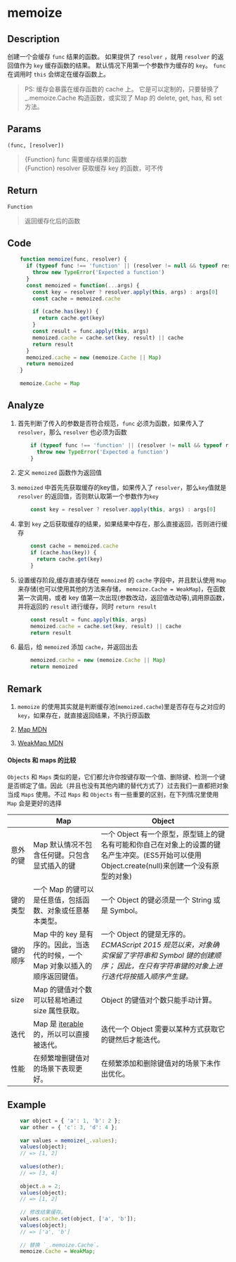 # memoize

## Description 
创建一个会缓存 `func` 结果的函数。 如果提供了 `resolver` ，就用 `resolver` 的返回值作为 `key` 缓存函数的结果。 默认情况下用第一个参数作为缓存的 `key`。 `func` 在调用时 `this` 会绑定在缓存函数上。

> PS: 缓存会暴露在缓存函数的 cache 上。 它是可以定制的，只要替换了 _.memoize.Cache 构造函数，或实现了 Map 的 delete, get, has, 和 set 方法。
> 

## Params
`(func, [resolver])`
> {Function} func 需要缓存结果的函数
> <br/>
> {Function} resolver 获取缓存 key 的函数，可不传
> 

## Return
`Function`
> 返回缓存化后的函数
> 

## Code
```js
    function memoize(func, resolver) {
      if (typeof func !== 'function' || (resolver != null && typeof resolver !== 'function')) {
        throw new TypeError('Expected a function')
      }
      const memoized = function(...args) {
        const key = resolver ? resolver.apply(this, args) : args[0]
        const cache = memoized.cache
    
        if (cache.has(key)) {
          return cache.get(key)
        }
        const result = func.apply(this, args)
        memoized.cache = cache.set(key, result) || cache
        return result
      }
      memoized.cache = new (memoize.Cache || Map)
      return memoized
    }
    
    memoize.Cache = Map
```

## Analyze

1. 首先判断了传入的参数是否符合规范，`func` 必须为函数，如果传入了 `resolver`，那么 `resolver` 也必须为函数

    ```js
        if (typeof func !== 'function' || (resolver != null && typeof resolver !== 'function')) {
          throw new TypeError('Expected a function')
        }
    ```

2. 定义 `memoized` 函数作为返回值

3. `memoized` 中首先先获取缓存的key值，如果传入了 `resolver`，那么`key`值就是 `resolver` 的返回值，否则默认取第一个参数作为`key`

    ```js
        const key = resolver ? resolver.apply(this, args) : args[0]
    ```
4. 拿到 `key` 之后获取缓存的结果，如果结果中存在，那么直接返回，否则进行缓存

    ```js
        const cache = memoized.cache
        if (cache.has(key)) {
          return cache.get(key)
        }
    ```
    
5. 设置缓存阶段,缓存直接存储在 `memoized` 的 `cache` 字段中，并且默认使用 `Map` 来存储(也可以使用其他的方法来存储， `memoize.Cache = WeakMap`)，在函数第一次调用，或者 key 值第一次出现(参数改动，返回值改动等),调用原函数，并将返回的 `result` 进行缓存，同时 `return result`

    ```js
        const result = func.apply(this, args)
        memoized.cache = cache.set(key, result) || cache
        return result
    ```
    
6. 最后，给 `memoized` 添加 `cache`，并返回出去

    ```js
        memoized.cache = new (memoize.Cache || Map)
        return memoized
    ```
    



## Remark
1. `memoize` 的使用其实就是判断缓存池(`memoized.cache`)里是否存在与之对应的 `key`，如果存在，就直接返回结果，不执行原函数
   
2. [Map MDN](https://developer.mozilla.org/zh-CN/docs/Web/JavaScript/Reference/Global_Objects/Map)
3. [WeakMap MDN](https://developer.mozilla.org/zh-CN/docs/Web/JavaScript/Reference/Global_Objects/WeakMap)
#### Objects 和 maps 的比较
`Objects` 和 `Maps` 类似的是，它们都允许你按键存取一个值、删除键、检测一个键是否绑定了值。因此（并且也没有其他内建的替代方式了）过去我们一直都把对象当成 `Maps` 使用。不过 `Maps` 和 `Objects` 有一些重要的区别，在下列情况里使用 `Map` 会是更好的选择

| &nbsp;&nbsp; | Map | Object|
|---|----|----|
|意外的键| Map 默认情况不包含任何键。只包含显式插入的键 |一个 Object 有一个原型，原型链上的键名有可能和你自己在对象上的设置的键名产生冲突。(ES5开始可以使用 Object.create(null)来创建一个没有原型的对象)|
|键的类型| 一个 Map 的键可以是任意值，包括函数、对象或任意基本类型。 |一个 Object 的键必须是一个 String 或是 Symbol。|
|键的顺序| Map 中的 key 是有序的。因此，当迭代的时候，一个 Map 对象以插入的顺序返回键值。 |一个 Object 的键是无序的。<br/> *ECMAScript 2015 规范以来，对象确实保留了字符串和 Symbol 键的创建顺序； 因此，在只有字符串键的对象上进行迭代将按插入顺序产生键。*|
|size| Map 的键值对个数可以轻易地通过 size 属性获取。 |Object 的键值对个数只能手动计算。|
|迭代| Map 是 [iterable](https://developer.mozilla.org/zh-CN/docs/Web/JavaScript/Reference/Iteration_protocols) 的，所以可以直接被迭代。 |迭代一个 Object 需要以某种方式获取它的键然后才能迭代。|
|性能| 在频繁增删键值对的场景下表现更好。 |在频繁添加和删除键值对的场景下未作出优化。|



## Example
```js
    var object = { 'a': 1, 'b': 2 };
    var other = { 'c': 3, 'd': 4 };
     
    var values = memoize(_.values);
    values(object);
    // => [1, 2]
     
    values(other);
    // => [3, 4]
     
    object.a = 2;
    values(object);
    // => [1, 2]
     
    // 修改结果缓存。
    values.cache.set(object, ['a', 'b']);
    values(object);
    // => ['a', 'b']
     
    // 替换 `_.memoize.Cache`。
    memoize.Cache = WeakMap;
```
